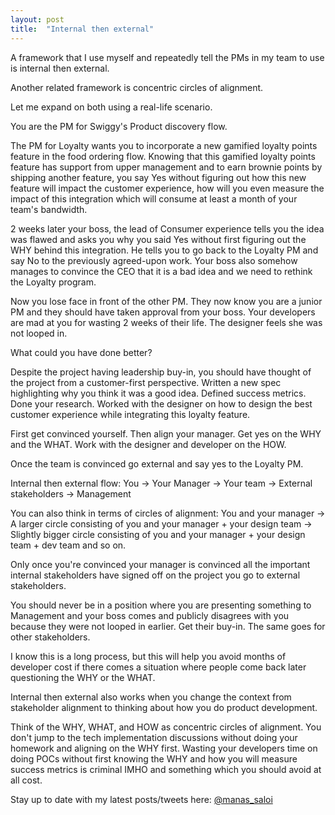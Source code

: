 ```yaml
---
layout: post
title:  "Internal then external"
---
```


A framework that I use myself and repeatedly tell the PMs in my team to use is internal then external.

Another related framework is concentric circles of alignment.

Let me expand on both using a real-life scenario.

You are the PM for Swiggy's Product discovery flow.

The PM for Loyalty wants you to incorporate a new gamified loyalty points feature in the food ordering flow. Knowing that this gamified loyalty points feature has support from upper management and to earn brownie points by shipping another feature, you say Yes without figuring out how this new feature will impact the customer experience, how will you even measure the impact of this integration which will consume at least a month of your team's bandwidth.

2 weeks later your boss, the lead of Consumer experience tells you the idea was flawed and asks you why you said Yes without first figuring out the WHY behind this integration. He tells you to go back to the Loyalty PM and say No to the previously agreed-upon work. Your boss also somehow manages to convince the CEO that it is a bad idea and we need to rethink the Loyalty program.

Now you lose face in front of the other PM. They now know you are a junior PM and they should have taken approval from your boss. Your developers are mad at you for wasting 2 weeks of their life. The designer feels she was not looped in.

What could you have done better?

Despite the project having leadership buy-in, you should have thought of the project from a customer-first perspective. Written a new spec highlighting why you think it was a good idea. Defined success metrics. Done your research. Worked with the designer on how to design the best customer experience while integrating this loyalty feature.

First get convinced yourself. Then align your manager. Get yes on the WHY and the WHAT. Work with the designer and developer on the HOW.

Once the team is convinced go external and say yes to the Loyalty PM.

Internal then external flow:
You -> Your Manager -> Your team -> External stakeholders -> Management

You can also think in terms of circles of alignment:
You and your manager -> A larger circle consisting of you and your manager + your design team -> Slightly bigger circle consisting of you and your manager + your design team + dev team and so on.

Only once you're convinced your manager is convinced all the important internal stakeholders have signed off on the project you go to external stakeholders.

You should never be in a position where you are presenting something to Management and your boss comes and publicly disagrees with you because they were not looped in earlier. Get their buy-in. The same goes for other stakeholders.

I know this is a long process, but this will help you avoid months of developer cost if there comes a situation where people come back later questioning the WHY or the WHAT.

Internal then external also works when you change the context from stakeholder alignment to thinking about how you do product development.

Think of the WHY, WHAT, and HOW as concentric circles of alignment. You don't jump to the tech implementation discussions without doing your homework and aligning on the WHY first. Wasting your developers time on doing POCs without first knowing the WHY and how you will measure success metrics is criminal IMHO and something which you should avoid at all cost.


Stay up to date with my latest posts/tweets here: [@manas_saloi](http://twitter.com/manas_saloi)
